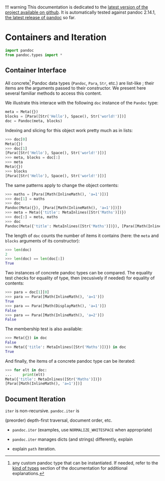 !!! warning
    This documentation is dedicated to the [latest version of the project
    available on github](https://github.com/boisgera/pandoc). 
    It is automatically tested against pandoc 2.14.1,
    [the latest release of pandoc](https://pandoc.org/releases.html) so far.


Containers and Iteration
================================================================================

```python
import pandoc
from pandoc.types import *
```

Container Interface
--------------------------------------------------------------------------------

All concrete[^1] Pandoc data types (`Pandoc`, `Para`, `Str`, etc.) are list-like ;
their items are the arguments passed to their constructor. 
We present here several familiar methods to access this content.

[^1]: any custom pandoc type that can be instantiated. If needed, refer to the [kind of types](document/#kinds-of-types) section of the documentation for additional explanations.

We illustrate this interace with the following `doc` instance of the `Pandoc` type:

```python
meta = Meta({})
blocks = [Para([Str('Hello'), Space(), Str('world!')])]
doc = Pandoc(meta, blocks)
```

Indexing and slicing for this object work pretty much as in lists:
```python
>>> doc[0]
Meta({})
>>> doc[1]
[Para([Str('Hello'), Space(), Str('world!')])]
>>> meta, blocks = doc[:]
>>> meta
Meta({})
>>> blocks
[Para([Str('Hello'), Space(), Str('world!')])]
```

The same patterns apply to change the object contents:

```python
>>> maths = [Para([Math(InlineMath(), 'a=1')])]
>>> doc[1] = maths
>>> doc
Pandoc(Meta({}), [Para([Math(InlineMath(), 'a=1')])])
>>> meta = Meta({'title': MetaInlines([Str('Maths')])})
>>> doc[:] = meta, maths
>>> doc
Pandoc(Meta({'title': MetaInlines([Str('Maths')])}), [Para([Math(InlineMath(), 'a=1')])])
```

The length of `doc` counts the number of items it contains
(here: the `meta` and `blocks` arguments of its constructor):
```python
>>> len(doc)
2
>>> len(doc) == len(doc[:])
True
```

Two instances of concrete pandoc types can be compared. 
The equality test checks for equality of type, 
then (recusively if needed) for equality of contents:

```python
>>> para = doc[1][0]
>>> para == Para([Math(InlineMath(), 'a=1')])
True
>>> para == Para([Math(DisplayMath(), 'a=1')])
False
>>> para == Para([Math(InlineMath(), 'a=2')])
False
```

The membership test is also available:
```python
>>> Meta({}) in doc
False
>>> Meta({'title': MetaInlines([Str('Maths')])}) in doc
True
```

And finally, the items of a concrete pandoc type can be iterated:
```python
>>> for elt in doc:
...     print(elt)
Meta({'title': MetaInlines([Str('Maths')])})
[Para([Math(InlineMath(), 'a=1')])]
```



Document Iteration
--------------------------------------------------------------------------------

`iter` is non-recursive. `pandoc.iter` is

(preorder) depth-first traversal, document order, etc.

  - `pandoc.iter` (examples, use `NORMALIZE_WHITESPACE` when appropriate)

  - `pandoc.iter` manages dicts (and strings) differently, explain

  - explain `path` iteration. 
